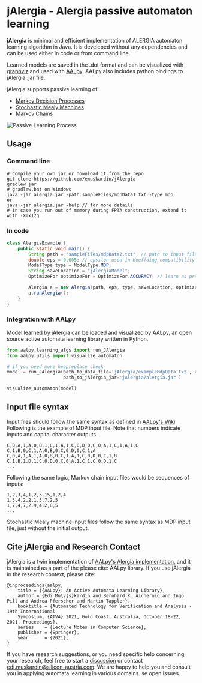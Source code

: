 # jAlergia - Alergia passive automaton learning

**jAlergia** is minimal and efficient implementation of ALERGIA automaton learning algorithm in Java. 
It is developed without any dependencies and can be used either in code or from command line. 

Learned models are saved in the .dot format and can be visualized with [graphviz](https://graphviz.org/) and used with [AALpy](https://github.com/DES-Lab/AALpy).
AALpy also includes python bindings to jAlergia .jar file.

jAlergia supports passive learning of
- [Markov Decision Processes](https://en.wikipedia.org/wiki/Markov_decision_process)
- [Stochastic Mealy Machines](https://link.springer.com/chapter/10.1007/978-3-030-92124-8_27)
- [Markov Chains](https://en.wikipedia.org/wiki/Markov_chain)

![Passive Learning Process](https://github.com/DES-Lab/AALpy/blob/master/docs/passiveLearning.png)

## Usage

### Command line
```
# Compile your own jar or download it from the repo
git clone https://github.com/emuskardin/jAlergia
gradlew jar
# gradlew.bat on Windows
java -jar alergia.jar -path sampleFiles/mdpData1.txt -type mdp
or
java -jar alergia.jar -help // for more details
# in case you run out of memory during FPTA construction, extend it with -Xmx12g
```

### In code
```java
class AlergiaExample {
    public static void main() {
        String path = "sampleFiles/mdpData2.txt"; // path to input file
        double eps = 0.005; // epsilon used in Hoeffding compatibility check
        ModelType type = ModelType.MDP;
        String saveLocation = "jAlergiaModel";
        OptimizeFor optimizeFor = OptimizeFor.ACCURACY; // learn as precise as possible

        Alergia a = new Alergia(path, eps, type, saveLocation, optimizeFor);
        a.runAlergia();
    }
}
```

### Integration with AALpy

Model learned by jAlergia can be loaded and visualized by AALpy, 
an open source active automata learning library written in Python.

```python
from aalpy.learning_algs import run_JAlergia
from aalpy.utils import visualize_automaton

# if you need more heapreplace check
model = run_JAlergia(path_to_data_file='jAlergia/exampleMdpData.txt', automaton_type='mdp', eps=0.005,
                     path_to_jAlergia_jar='jAlergia/alergia.jar')

visualize_automaton(model)
```

## Input file syntax
Input files should follow the same syntax as defined in [AALpy's Wiki](https://github.com/DES-Lab/AALpy/wiki/Passive-Learning-of-Stochastic-Automata).
Following is the example of MDP input file. Note that numbers indicate inputs and capital character outputs.
```
C,0,A,1,A,0,B,1,C,1,A,1,C,0,D,0,C,0,A,1,C,1,A,1,C
C,1,B,0,C,1,A,0,B,0,C,0,D,0,C,1,A
C,0,A,1,A,1,A,0,B,0,C,1,A,1,C,0,D,0,C,1,B
C,1,B,1,D,1,C,0,D,0,C,0,A,1,C,1,C,0,D,1,C
...
```
Following the same logic, Markov chain input files would be sequences of inputs:
```
1,2,3,4,1,2,3,15,1,2,4
1,3,4,2,2,1,5,7,2,5
1,7,4,7,2,9,4,2,8,5
...
```
Stochastic Mealy machine input files follow the same syntax as MDP input file, just without
the initial output.


## Cite jAlergia and Research Contact

jAlergia is a twin implementation of [AALpy's Alergia implementation](https://github.com/DES-Lab/AALpy/blob/master/aalpy/learning_algs/stochastic_passive/Alergia.py),
and it is maintained as a part of the please cite:
AALpy library. If you use jAlergia in the research context, please cite:
```
@inproceedings{aalpy,
	title = {{AALpy}: An Active Automata Learning Library},
	author = {Edi Mu\v{s}kardin and Bernhard K. Aichernig and Ingo Pill and Andrea Pferscher and Martin Tappler},
	booktitle = {Automated Technology for Verification and Analysis - 19th International
	Symposium, {ATVA} 2021, Gold Coast, Australia, October 18-22, 2021, Proceedings},
	series    = {Lecture Notes in Computer Science},  
	publisher = {Springer},
	year      = {2021},
}
```
If you have research suggestions, or you need specific help concerning your research, feel free to start a [discussion](https://github.com/DES-Lab/AALpy/discussions) or contact [edi.muskardin@silicon-austria.com](mailto:edi.muskardin@silicon-austria.com).
We are happy to help you and consult you in applying automata learning in various domains.
se open issues.